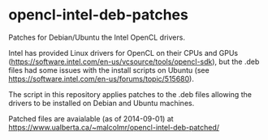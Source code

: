 opencl-intel-deb-patches
========================

Patches for Debian/Ubuntu the Intel OpenCL drivers.

Intel has provided Linux drivers for OpenCL on their CPUs and GPUs
(https://software.intel.com/en-us/vcsource/tools/opencl-sdk), but the
.deb files had some issues with the install scripts on Ubuntu (see
https://software.intel.com/en-us/forums/topic/515680).

The script in this repository applies patches to the .deb files
allowing the drivers to be installed on Debian and Ubuntu machines.

Patched files are avaialable (as of 2014-09-01) at 
https://www.ualberta.ca/~malcolmr/opencl-intel-deb-patched/
